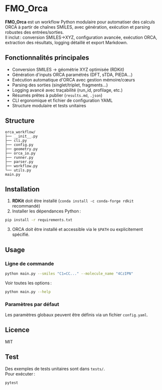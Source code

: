 # FMO_Orca

**FMO_Orca** est un workflow Python modulaire pour automatiser des calculs ORCA à partir de chaînes SMILES, avec génération, exécution et parsing robustes des entrées/sorties.  
Il inclut : conversion SMILES→XYZ, configuration avancée, exécution ORCA, extraction des résultats, logging détaillé et export Markdown.

## Fonctionnalités principales

- Conversion SMILES → géométrie XYZ optimisée (RDKit)
- Génération d'inputs ORCA paramétrés (DFT, sTDA, PIEDA…)
- Exécution automatique d'ORCA avec gestion mémoire/cœurs
- Parsing des sorties (singlet/triplet, fragments…)
- Logging avancé avec traçabilité (run_id, profilage, etc.)
- Résumés prêtes à publier (`results.md`, `.json`)
- CLI ergonomique et fichier de configuration YAML
- Structure modulaire et tests unitaires

## Structure

```
orca_workflow/
├── __init__.py
├── cli.py
├── config.py
├── geometry.py
├── orca_io.py
├── runner.py
├── parser.py
├── workflow.py
└── utils.py
main.py
```

## Installation

1. **RDKit** doit être installé (`conda install -c conda-forge rdkit` recommandé)
2. Installer les dépendances Python :

```bash
pip install -r requirements.txt
```

3. ORCA doit être installé et accessible via le `$PATH` ou explicitement spécifié.

## Usage

### Ligne de commande

```bash
python main.py --smiles "C1=CC..." --molecule_name "4CzIPN"
```

Voir toutes les options :

```bash
python main.py --help
```

### Paramètres par défaut

Les paramètres globaux peuvent être définis via un fichier `config.yaml`.

## Licence

MIT

## Test

Des exemples de tests unitaires sont dans `tests/`.  
Pour exécuter :  
```bash
pytest
```
